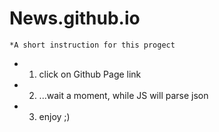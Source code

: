 # News.github.io


```
*A short instruction for this progect
```
  * 1. click on Github Page link
  * 2. ...wait a moment, while JS will parse json
  * 3. enjoy ;)
